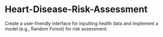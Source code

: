 # Heart-Disease-Risk-Assessment
Create a user-friendly interface for inputting health data and implement a model (e.g., Random Forest) for risk assessment.
